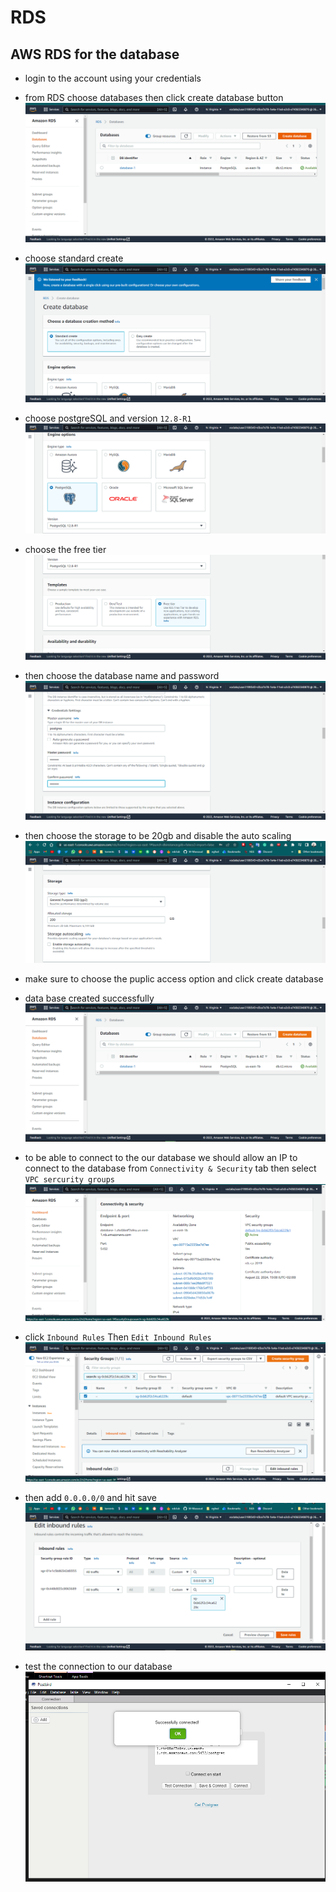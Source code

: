 # RDS

## AWS RDS for the database

- login to the account using your credentials

- from RDS choose databases then click create database button
  ![create database](../../screenshots/RDS/createDB.png)

- choose standard create
  ![standard create](../../screenshots/RDS/RDS1.png)

- choose postgreSQL and version `12.8-R1`
  ![choose postgreSQL](../../screenshots/RDS/RDS2.png)

- choose the free tier
  ![free tier](../../screenshots/RDS/RDS3.png)

- then choose the database name and password
  ![DB name and password](../../screenshots/RDS/RDS4.png)

- then choose the storage to be 20gb and disable the auto scaling
  ![disable auto scaling](../../screenshots/RDS/RDS5.png)

- make sure to choose the puplic access option and click create database

- data base created successfully
  ![database created](../../screenshots/RDS/RDS6.png)

- to be able to connect to the our database we should allow an IP to connect to the database from `Connectivity & Security` tab then select `VPC sercurity groups`
  ![vpc group](../../screenshots/RDS/RDS7.png)

- click `Inbound Rules` Then `Edit Inbound Rules`
  ![edit ibound rules](../../screenshots/RDS/RDS8.png)

- then add `0.0.0.0/0` and hit save
  ![whitelist ip](../../screenshots/RDS/RDS9.png)

- test the connection to our database
  ![test connection](../../screenshots/RDS/db-connected-successfully.png)
